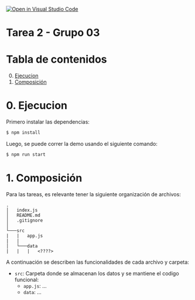 [![Open in Visual Studio Code](https://classroom.github.com/assets/open-in-vscode-f059dc9a6f8d3a56e377f745f24479a46679e63a5d9fe6f495e02850cd0d8118.svg)](https://classroom.github.com/online_ide?assignment_repo_id=7454953&assignment_repo_type=AssignmentRepo)
# Tarea 2 - Grupo 03

# Tabla de contenidos
0. [Ejecucion](#ejecucion)
1. [Composición](#composicion)

# 0. Ejecucion<a id="ejecucion"></a>

Primero instalar las dependencias:

```sh
$ npm install
```

Luego, se puede correr la demo usando el siguiente comando:

```sh
$ npm run start
```

# 1. Composición<a id="composicion"></a>

Para las tareas, es relevante tener la siguiente organización de archivos:

```
.
│   index.js
│   README.md
│   .gitignore
│
└───src
|   |   app.js
|   |
│   └───data
|   |   |   <????>

```

A continuación se describen las funcionalidades de cada archivo y carpeta:
- `src`: Carpeta donde se almacenan los datos y se mantiene el codigo funcional:
    - `app.js`: ...
    - `data`: ...
